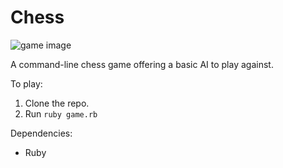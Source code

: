 # Chess

![game image](https://www.dropbox.com/s/jjvk2dxgik4p12m/chess_screenshot.png?raw=1 "Chess Screenshot")

A command-line chess game offering a basic AI to play against.

To play:
1. Clone the repo.
2. Run `ruby game.rb`

Dependencies:
- Ruby
